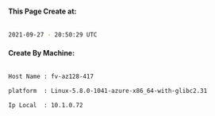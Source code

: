 
   
#### This Page Create at:

```bash

2021-09-27 - 20:50:29 UTC

```

#### Create By Machine:

```bash

Host Name : fv-az128-417

platform  : Linux-5.8.0-1041-azure-x86_64-with-glibc2.31

Ip Local  : 10.1.0.72

```

